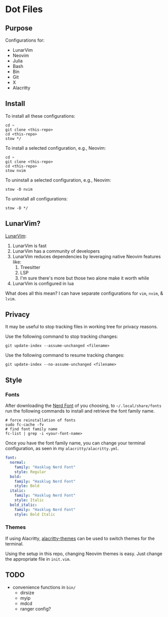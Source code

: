 # Dot Files

## Purpose

Configurations for:

- LunarVim
- Neovim
- Julia
- Bash
- Bin
- Git
- X
- Alacritty

## Install

To install all these configurations:

```shell
cd ~
git clone <this-repo>
cd <this-repo>
stow */
```

To install a selected configuration, e.g., Neovim:

```shell
cd ~
git clone <this-repo>
cd <this-repo>
stow nvim
```

To uninstall a selected configuration, e.g., Neovim:

```shell
stow -D nvim
```

To uninstall all configurations:

```shell
stow -D */
```

## LunarVim?

[LunarVim](https://github.com/ChristianChiarulli/LunarVim):

1. LunarVim is fast
1. LunarVim has a community of developers
1. LunarVim reduces dependencies by leveraging native Neovim features like:
   1. Treesitter
   1. LSP
   1. I'm sure there's more but those two alone make it worth while
1. LunarVim is configured in lua

What does all this mean?
I can have separate configurations for `vim`, `nvim`, & `lvim`.

## Privacy

It may be useful to stop tracking files in working tree for privacy reasons.

Use the following command to stop tracking changes:

```shell
git update-index --assume-unchanged <filename>
```

Use the following command to resume tracking changes:

```shell
git update-index --no-assume-unchanged <filename>
```

## Style

### Fonts

After downloading the [Nerd Font](https://github.com/ryanoasis/nerd-fonts)
of you choosing,
to `~/.local/share/fonts` run the following commands
to install and retrieve the font family name.

```shell
# force reinstallation of fonts
sudo fc-cache -fv
# find font family name
fc-list | grep -i <your-font-name>
```

Once you have the font family name, you can change your terminal configuration,
as seen in my `alacritty/alacritty.yml`.

```yaml
font:
  normal:
    family: "Hasklug Nerd Font"
    style: Regular
  bold:
    family: "Hasklug Nerd Font"
    style: Bold
  italic:
    family: "Hasklug Nerd Font"
    style: Italic
  bold_italic:
    family: "Hasklug Nerd Font"
    style: Bold Italic
```

### Themes

If using Alacritty,
[alacritty-themes](https://github.com/rajasegar/alacritty-themes)
can be used to switch themes for the terminal.

Using the setup in this repo, changing Neovim themes is easy.
Just change the appropriate file in `init.vim`.

## TODO

- convenience functions in `bin/`
  - dirsize
  - myip
  - mdcd
  - ranger config?
